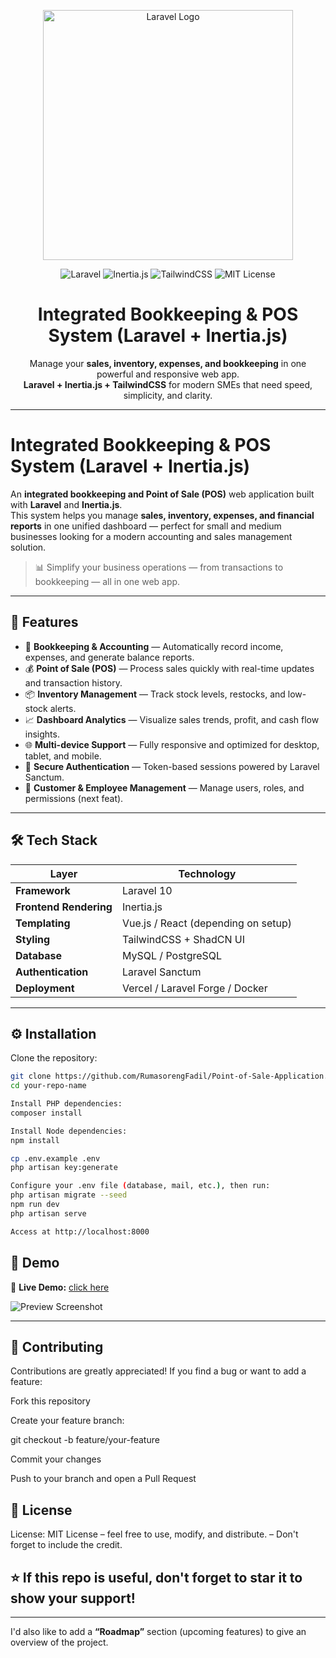 <!-- SEO Meta -->
<p align="center"><a href="https://laravel.com" target="_blank"><img src="https://raw.githubusercontent.com/laravel/art/master/logo-lockup/5%20SVG/2%20CMYK/1%20Full%20Color/laravel-logolockup-cmyk-red.svg" width="400" alt="Laravel Logo"></a></p>

<meta name="title" content="Integrated Bookkeeping & POS System | Laravel + Inertia.js">
<meta name="description" content="A modern integrated bookkeeping and Point of Sale (POS) web application built with Laravel and Inertia.js. Manage sales, inventory, and financial reports seamlessly.">
<meta name="keywords" content="Laravel POS, bookkeeping system, accounting web app, inventory management, business management software, Inertia.js, TailwindCSS, SME tools, financial dashboard">

<!-- Project Badges -->
<p align="center">
  <img src="https://img.shields.io/badge/Laravel-10-red?logo=laravel" alt="Laravel">
  <img src="https://img.shields.io/badge/Inertia.js-frontend-blueviolet?logo=react" alt="Inertia.js">
  <img src="https://img.shields.io/badge/TailwindCSS-Styling-38BDF8?logo=tailwindcss" alt="TailwindCSS">
  <img src="https://img.shields.io/badge/License-MIT-green.svg" alt="MIT License">
</p>

<h1 align="center">Integrated Bookkeeping & POS System (Laravel + Inertia.js)</h1>

<p align="center">
  Manage your <b>sales, inventory, expenses, and bookkeeping</b> in one powerful and responsive web app.  
  <br/>
  <b>Laravel + Inertia.js + TailwindCSS</b> for modern SMEs that need speed, simplicity, and clarity.
</p>

---

# Integrated Bookkeeping & POS System (Laravel + Inertia.js)

An **integrated bookkeeping and Point of Sale (POS)** web application built with **Laravel** and **Inertia.js**.  
This system helps you manage **sales, inventory, expenses, and financial reports** in one unified dashboard — perfect for small and medium businesses looking for a modern accounting and sales management solution.

> 📊 Simplify your business operations — from transactions to bookkeeping — all in one web app.

---

## 🚀 Features

- 🧾 **Bookkeeping & Accounting** — Automatically record income, expenses, and generate balance reports.  
- 💰 **Point of Sale (POS)** — Process sales quickly with real-time updates and transaction history.  
- 📦 **Inventory Management** — Track stock levels, restocks, and low-stock alerts.  
- 📈 **Dashboard Analytics** — Visualize sales trends, profit, and cash flow insights.  
- 🌐 **Multi-device Support** — Fully responsive and optimized for desktop, tablet, and mobile.  
- 🔐 **Secure Authentication** — Token-based sessions powered by Laravel Sanctum.  
- 👥 **Customer & Employee Management** — Manage users, roles, and permissions (next feat).  

---

## 🛠️ Tech Stack

| Layer | Technology |
|-------|-------------|
| **Framework** | Laravel 10 |
| **Frontend Rendering** | Inertia.js |
| **Templating** | Vue.js / React (depending on setup) |
| **Styling** | TailwindCSS + ShadCN UI |
| **Database** | MySQL / PostgreSQL |
| **Authentication** | Laravel Sanctum |
| **Deployment** | Vercel / Laravel Forge / Docker |

---

## ⚙️ Installation

Clone the repository:

```bash
git clone https://github.com/RumasorengFadil/Point-of-Sale-Application.git
cd your-repo-name

Install PHP dependencies:
composer install

Install Node dependencies:
npm install

cp .env.example .env
php artisan key:generate

Configure your .env file (database, mail, etc.), then run:
php artisan migrate --seed
npm run dev
php artisan serve

Access at http://localhost:8000
```
## 📸 Demo

🔗 **Live Demo:** [click here](https://pos.rumasoreng.com/)  

![Preview Screenshot](./public/images/common/preview-screenshoot.png)

---

## 🤝 Contributing

Contributions are greatly appreciated!
If you find a bug or want to add a feature:

Fork this repository

Create your feature branch:

git checkout -b feature/your-feature

Commit your changes

Push to your branch and open a Pull Request

## 📄 License

License: MIT License
– feel free to use, modify, and distribute.
– Don't forget to include the credit.

## ⭐ If this repo is useful, don't forget to star it to show your support!


---

I'd also like to add a **“Roadmap”** section (upcoming features) to give an overview of the project. 
